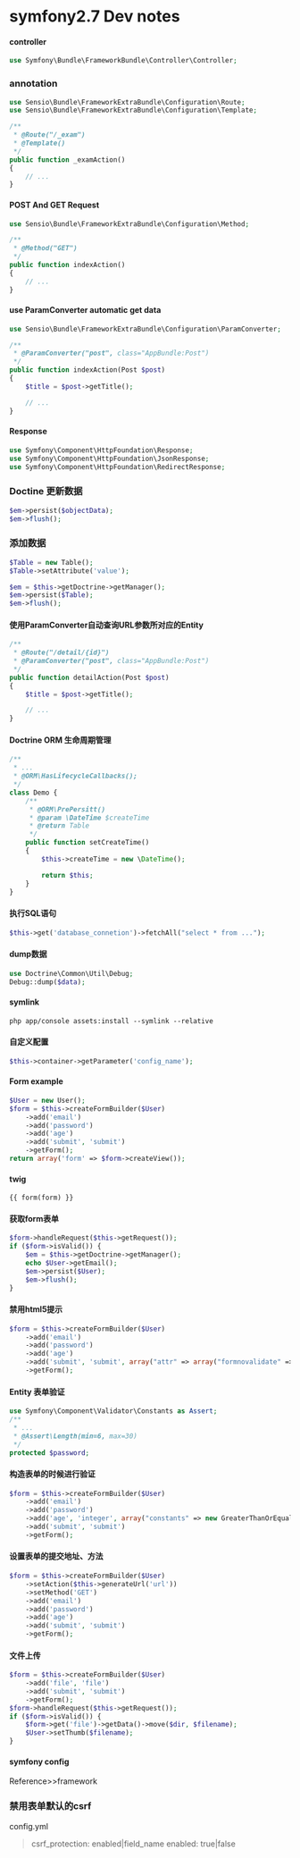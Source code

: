 # symfony2.7 Dev notes
#### controller
```php
use Symfony\Bundle\FrameworkBundle\Controller\Controller;
```
### annotation
```php
use Sensio\Bundle\FrameworkExtraBundle\Configuration\Route;
use Sensio\Bundle\FrameworkExtraBundle\Configuration\Template;

/**
 * @Route("/_exam")
 * @Template()
 */
public function _examAction()
{
    // ...
}
```
#### POST And GET Request
```php
use Sensio\Bundle\FrameworkExtraBundle\Configuration\Method;

/**
 * @Method("GET")
 */
public function indexAction()
{
    // ...
}
```
#### use ParamConverter automatic get data
```php
use Sensio\Bundle\FrameworkExtraBundle\Configuration\ParamConverter;

/**
 * @ParamConverter("post", class="AppBundle:Post")
 */
public function indexAction(Post $post)
{
    $title = $post->getTitle();

    // ...
}
```
#### Response
```php
use Symfony\Component\HttpFoundation\Response;
use Symfony\Component\HttpFoundation\JsonResponse;
use Symfony\Component\HttpFoundation\RedirectResponse;
```
### Doctine 更新数据
```php
$em->persist($objectData);
$em->flush();
```
### 添加数据
```php
$Table = new Table();
$Table->setAttribute('value');

$em = $this->getDoctrine->getManager();
$em->persist($Table);
$em->flush();
```
#### 使用ParamConverter自动查询URL参数所对应的Entity
```php
/**
 * @Route("/detail/{id}")
 * @ParamConverter("post", class="AppBundle:Post")
 */
public function detailAction(Post $post)
{
    $title = $post->getTitle();

    // ...
}
```
#### Doctrine ORM 生命周期管理
```php
/**
 * ...
 * @ORM\HasLifecycleCallbacks();
 */
class Demo {
    /**
     * @ORM\PrePersitt()
     * @param \DateTime $createTime
     * @return Table
     */
    public function setCreateTime()
    {
        $this->createTime = new \DateTime();

        return $this;
    }
}
```
#### 执行SQL语句
```php
$this->get('database_connetion')->fetchAll("select * from ...");
```
#### dump数据
```php
use Doctrine\Common\Util\Debug;
Debug::dump($data);
```
#### symlink
```shell
php app/console assets:install --symlink --relative
```

#### 自定义配置
```php
$this->container->getParameter('config_name');
```
#### Form example
```php
$User = new User();
$form = $this->createFormBuilder($User)
    ->add('email')
    ->add('password')
    ->add('age')
    ->add('submit', 'submit')
    ->getForm();
return array('form' => $form->createView());
```
#### twig
```twig
{{ form(form) }}
```
#### 获取form表单
```php
$form->handleRequest($this->getRequest());
if ($form->isValid()) {
    $em = $this->getDoctrine->getManager();
    echo $User->getEmail();
    $em->persist($User);
    $em->flush();
}
```
#### 禁用html5提示
```php
$form = $this->createFormBuilder($User)
    ->add('email')
    ->add('password')
    ->add('age')
    ->add('submit', 'submit', array("attr" => array("formnovalidate" => "formnovalidate")))
    ->getForm();
```
#### Entity 表单验证
```php
use Symfony\Component\Validator\Constants as Assert;
/**
 * ...
 * @Assert\Length(min=6, max=30)
 */
protected $password;
```
#### 构造表单的时候进行验证
```php
$form = $this->createFormBuilder($User)
    ->add('email')
    ->add('password')
    ->add('age', 'integer', array("constants" => new GreaterThanOrEqual(18)))
    ->add('submit', 'submit')
    ->getForm();
```
#### 设置表单的提交地址、方法
```php
$form = $this->createFormBuilder($User)
    ->setAction($this->generateUrl('url'))
    ->setMethod('GET')
    ->add('email')
    ->add('password')
    ->add('age')
    ->add('submit', 'submit')
    ->getForm();
```
#### 文件上传
```php
$form = $this->createFormBuilder($User)
    ->add('file', 'file')
    ->add('submit', 'submit')
    ->getForm();
$form->handleRequest($this->getRequest());
if ($form->isValid()) {
    $form->get('file')->getData()->move($dir, $filename);
    $User->setThumb($filename);
}
```
#### symfony config
Reference>>framework
### 禁用表单默认的csrf
config.yml
> csrf_protection: enabled|field_name
> enabled: true|false